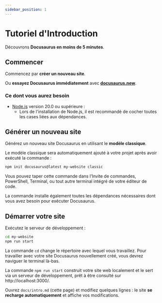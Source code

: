```yaml
---
sidebar_position: 1
---
```


# Tutoriel d'Introduction

Découvrons **Docusaurus en moins de 5 minutes**.

## Commencer

Commencez par **créer un nouveau site**.

Ou **essayez Docusaurus immédiatement** avec **[docusaurus.new](https://docusaurus.new)**.

### Ce dont vous aurez besoin

- [Node.js](https://nodejs.org/en/download/) version 20.0 ou supérieure :
  - Lors de l'installation de Node.js, il est recommandé de cocher toutes les cases liées aux dépendances.

## Générer un nouveau site

Générez un nouveau site Docusaurus en utilisant le **modèle classique**.

Le modèle classique sera automatiquement ajouté à votre projet après avoir exécuté la commande :

```bash
npm init docusaurus@latest my-website classic
```

Vous pouvez taper cette commande dans l'Invite de commandes, PowerShell, Terminal, ou tout autre terminal intégré de votre éditeur de code.

La commande installe également toutes les dépendances nécessaires dont vous avez besoin pour exécuter Docusaurus.

## Démarrer votre site

Exécutez le serveur de développement :

```bash
cd my-website
npm run start
```

La commande `cd` change le répertoire avec lequel vous travaillez. Pour travailler avec votre site Docusaurus nouvellement créé, vous devrez naviguer le terminal là-bas.

La commande `npm run start` construit votre site web localement et le sert via un serveur de développement, prêt à être consulté sur http://localhost:3000/.

Ouvrez `docs/intro.md` (cette page) et modifiez quelques lignes : le site **se recharge automatiquement** et affiche vos modifications.